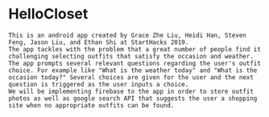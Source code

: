 # HelloCloset
    
    This is an android app created by Grace Zhe Liu, Heidi Han, Steven Feng, Jason Liu, and Ethan Shi at StartHacks 2019. 
    The app tackles with the problem that a great number of people find it challenging selecting outfits that satisfy the occasion and weather. 
    The app prompts several relevant questions regarding the user's outfit choice. For example like "What is the weather today" and "What is the occasion today?" Several choices are given for the user and the next question is triggered as the user inputs a choice.
    We will be implementing firebase to the app in order to store outfit photos as well as google search API that suggests the user a shopping site when no appropriate outfits can be found.
